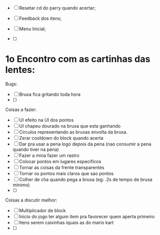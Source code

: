 - [ ] Resetar cd do parry quando acertar;
- [ ] Feedback dos itens;
- [ ] Menu Inicial;

- [ ] 

1o Encontro com as cartinhas das lentes:
========================================

Bugs:
- [ ] Bruxa fica gritando toda hora
- [ ]

Coisas a fazer:
- [ ] UI efeito na UI dos pontos
- [ ] UI chapeu dourado na bruxa que esta ganhando
- [ ] Circulos representando as bruxas envolta da bruxa.
- [ ] Zerar cooldown do block quando acerta
- [ ] Dar pra usar a pena logo depois da pena (nao consumir a pena quando tiver na pena)
- [ ] Fazer a mina fazer um rastro
- [ ] Colocar pontos em lugares especificos
- [ ] Tornar as coisas da frente transparentes
- [ ] Tornar os pontos mais claros que sao pontos
- [ ] Colher de cha quando pega a bruxa (eg: .2s de tempo de bruxa minimo)
- [ ]

Coisas a discutir melhor:
- [ ] Multiplicador de block
- [ ] Inicio do jogo ter algum item pra favorecer quem aperta primeiro
- [ ] Itens serem caixinhas iquais as do mario kart
- [ ]
